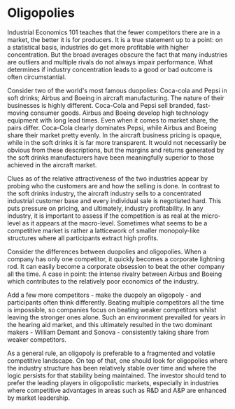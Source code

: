 # Oligopolies
Industrial Economics 101 teaches that the fewer competitors there are in a market, the better it is for producers. It is a true statement up to a point: on a statistical basis, industries do get more profitable with higher concentration. But the broad averages obscure the fact that many industries are outliers and multiple rivals do not always impair performance. What determines if industry concentration leads to a good or bad outcome is often circumstantial.

Consider two of the world's most famous duopolies: Coca-cola and Pepsi in soft drinks; Airbus and Boeing in aircraft manufacturing. The nature of their businesses is highly different. Coca-Cola and Pepsi sell branded, fast-moving consumer goods. Airbus and Boeing develop high technology equipment with long lead times. Even when it comes to market share, the pairs differ. Coca-Cola clearly dominates Pepsi, while Airbus and Boeing share their market pretty evenly. In the aircraft business pricing is opaque, while in the soft drinks it is far more transparent. It would not necessarily be obvious from these descriptions, but the margins and returns generated by the soft drinks manufacturers have been meaningfully superior to those achieved in the aircraft market.

Clues as of the relative attractiveness of the two industries appear by probing who the customers are and how the selling is done. In contrast to the soft drinks industry, the aircraft industry sells to a concentrated industrial customer base and every individual sale is negotiated hard. This puts pressure on pricing, and ultimately, industry profitability. In any industry, it is important to assess if the competition is as real at the micro-level as it appears at the macro-level.  Sometimes what seems to be a competitive market is rather a latticework of smaller monopoly-like structures where all participants extract high profits.

Consider the differences between duopolies and oligopolies. When a company has only one competitor, it quickly becomes a corporate lightning rod. It can easily become a corporate obsession to beat the other company all the time. A case in point: the intense rivalry between Airbus and Boeing which contributes to the relatively poor economics of the industry.

Add a few more competitors - make the duopoly an oligopoly - and participants often think differently. Beating multiple competitors all the time is impossible, so companies focus on beating weaker competitors whilst leaving the stronger ones alone. Such an environment prevailed for years in the hearing aid market, and this ultimately resulted in the two dominant makers - William Demant and Sonova - consistently taking share from weaker competitors.

As a general rule, an oligopoly is preferable to a fragmented and volatile competitive landscape. On top of that, one should look for oligopolies where the industry structure has been relatively stable  over time and where the logic persists for that stability being maintained.  The investor should tend to prefer the leading players in oligopolistic markets, especially in industries where competitive advantages in areas such as R&D and A&P are enhanced by market leadership.